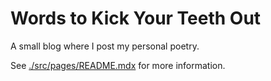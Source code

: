 # Words to Kick Your Teeth Out

A small blog where I post my personal poetry.

See [./src/pages/README.mdx](./src/pages/README.mdx) for more
information.
